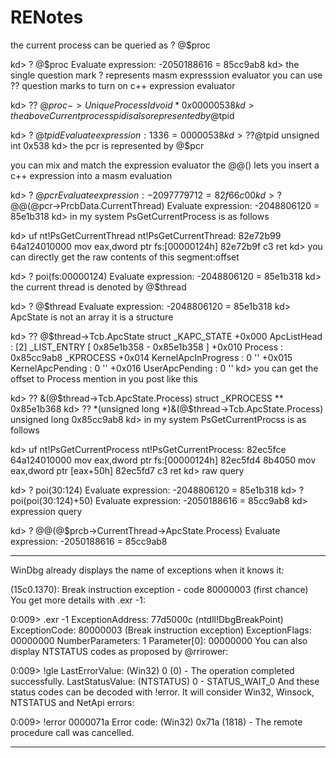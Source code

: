 # RENotes
the current process can be queried as ? @$proc

kd> ? @$proc
Evaluate expression: -2050188616 = 85cc9ab8
kd>
the single question mark ? represents masm expresssion evaluator you can use ?? question marks to turn on c++ expression evaluator

kd> ?? @$proc->UniqueProcessId
void * 0x00000538
kd>
the above Current process pid is also represented by @$tpid

kd> ? @$tpid
Evaluate expression: 1336 = 00000538
kd> ?? @$tpid
unsigned int 0x538
kd>
the pcr is represented by @$pcr

you can mix and match the expression evaluator the @@() lets you insert a c++ expression into a masm evaluation

kd> ? @$pcr
Evaluate expression: -2097779712 = 82f66c00
kd> ?  @@(@$pcr->PrcbData.CurrentThread)
Evaluate expression: -2048806120 = 85e1b318
kd>
in my system PsGetCurrentProcess is as follows

kd> uf nt!PsGetCurrentThread
nt!PsGetCurrentThread:
82e72b99 64a124010000    mov     eax,dword ptr fs:[00000124h]
82e72b9f c3              ret
kd>
you can directly get the raw contents of this segment:offset

kd> ? poi(fs:00000124)
Evaluate expression: -2048806120 = 85e1b318
kd>
the current thread is denoted by @$thread

kd> ? @$thread
Evaluate expression: -2048806120 = 85e1b318
kd>
ApcState is not an array it is a structure

kd> ?? @$thread->Tcb.ApcState
struct _KAPC_STATE
   +0x000 ApcListHead      : [2] _LIST_ENTRY [ 0x85e1b358 - 0x85e1b358 ]
   +0x010 Process          : 0x85cc9ab8 _KPROCESS
   +0x014 KernelApcInProgress : 0 ''
   +0x015 KernelApcPending : 0 ''
   +0x016 UserApcPending   : 0 ''
kd>
you can get the offset to Process mention in you post like this

kd> ?? &(@$thread->Tcb.ApcState.Process)
struct _KPROCESS ** 0x85e1b368
kd> ?? *(unsigned long *)&(@$thread->Tcb.ApcState.Process)
unsigned long 0x85cc9ab8
kd>
in my system PsGetCurrentProcss is as follows

kd> uf nt!PsGetCurrentProcess
nt!PsGetCurrentProcess:
82ec5fce 64a124010000    mov     eax,dword ptr fs:[00000124h]
82ec5fd4 8b4050          mov     eax,dword ptr [eax+50h]
82ec5fd7 c3              ret
kd>
raw query

kd> ? poi(30:124)
Evaluate expression: -2048806120 = 85e1b318
kd> ? poi(poi(30:124)+50)
Evaluate expression: -2050188616 = 85cc9ab8
kd>
expression query

kd> ? @@(@$prcb->CurrentThread->ApcState.Process)
Evaluate expression: -2050188616 = 85cc9ab8

***********************************************************
WinDbg already displays the name of exceptions when it knows it:

(15c0.1370): Break instruction exception - code 80000003 (first chance)
You get more details with .exr -1:

0:009> .exr -1
ExceptionAddress: 77d5000c (ntdll!DbgBreakPoint)
   ExceptionCode: 80000003 (Break instruction exception)
  ExceptionFlags: 00000000
NumberParameters: 1
   Parameter[0]: 00000000
You can also display NTSTATUS codes as proposed by @rrirower:

0:009> !gle
LastErrorValue: (Win32) 0 (0) - The operation completed successfully.
LastStatusValue: (NTSTATUS) 0 - STATUS_WAIT_0
And these status codes can be decoded with !error. It will consider Win32, Winsock, NTSTATUS and NetApi errors:

0:009> !error 0000071a 
Error code: (Win32) 0x71a (1818) - The remote procedure call was cancelled.
***********************************************************
